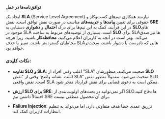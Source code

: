 **توافق‌نامه‌ها در عمل**

ایجاد یک **SLA** (Service Level Agreement) نیازمند همکاری تیم‌های کسب‌وکار و حقوقی برای تعیین **پیامدها** و **جریمه‌های** مناسب در صورت نقض توافق است. نقش **SRE** در این فرآیند، کمک به این تیم‌ها برای درک **احتمال** و **دشواری** دستیابی به **SLO**های موجود در SLA است. بسیاری از توصیه‌های مربوط به ساخت **SLO** برای SLAها نیز صدق می‌کند. بهتر است در آنچه به کاربران اعلام می‌کنید، **محافظه‌کار** باشید، زیرا هرچه مخاطبان گسترده‌تر باشند، تغییر یا حذف SLAهایی که نادرست یا دشوار باشند، سخت‌تر خواهد بود.

### نکات کلیدی:

- **تفاوت SLO و SLA**: اغلب وقتی افراد از "SLA" صحبت می‌کنند، منظورشان **SLO** است. نشانه واضح: وقتی از "نقض SLA" صحبت می‌شود، معمولاً منظور نقض SLO است. نقض واقعی SLA ممکن است به دعوی قضایی برای نقض قرارداد منجر شود.
    
- **ارزش SLO برای SRE**: اگر نمی‌توانید در بحث‌های اولویت‌بندی از SLOها دفاع کنید، احتمالاً داشتن تیم SRE برای آن محصول منطقی نیست.
    
- **Failure Injection**: تزریق عمدی خطا هدف متفاوتی دارد، اما می‌تواند به تنظیم انتظارات کاربران کمک کند.